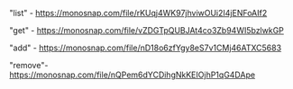 "list" - https://monosnap.com/file/rKUqj4WK97jhviwOUi2I4jENFoAIf2

"get" - https://monosnap.com/file/vZDGTpQUBJAt4co3Zb94WI5bzlwkGP

"add" - https://monosnap.com/file/nD18o6zfYgy8eS7v1CMj46ATXC5683

"remove"- https://monosnap.com/file/nQPem6dYCDihgNkKEIOjhP1qG4DApe
